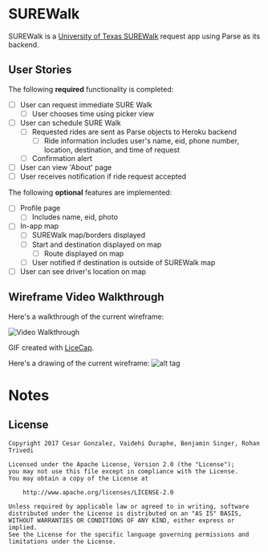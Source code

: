 # SUREWalk

SUREWalk is a [University of Texas SUREWalk](https://utsg.org/projects/sure-walk/) request app using Parse as its backend. 

## User Stories

The following **required** functionality is completed:

- [ ] User can request immediate SURE Walk
  - [ ] User chooses time using picker view
- [ ] User can schedule SURE Walk
  - [ ] Requested rides are sent as Parse objects to Heroku backend
    - [ ] Ride information includes user's name, eid, phone number, location, destination, and time of request
  - [ ] Confirmation alert
- [ ] User can view 'About' page
- [ ] User receives notification if ride request accepted
  
The following **optional** features are implemented:

- [ ] Profile page
  - [ ] Includes name, eid, photo
- [ ] In-app map
  - [ ] SUREWalk map/borders displayed
  - [ ] Start and destination displayed on map 
    - [ ] Route displayed on map
  - [ ] User notified if destination is outside of SUREWalk map
- [ ] User can see driver's location on map

## Wireframe Video Walkthrough
Here's a walkthrough of the current wireframe:

<img src='http://i.imgur.com/hhG8LMV.gif' title='Video Walkthrough' width='' alt='Video Walkthrough' />

GIF created with [LiceCap](http://www.cockos.com/licecap/).

Here's a drawing of the current wireframe:
![alt tag](https://raw.githubusercontent.com/codepath-surewalk/SUREWalk/master/Wireframe/Wireframe.jpg)

# Notes

## License

    Copyright 2017 Cesar Gonzalez, Vaidehi Duraphe, Benjamin Singer, Rohan Trivedi

    Licensed under the Apache License, Version 2.0 (the "License");
    you may not use this file except in compliance with the License.
    You may obtain a copy of the License at

        http://www.apache.org/licenses/LICENSE-2.0

    Unless required by applicable law or agreed to in writing, software
    distributed under the License is distributed on an "AS IS" BASIS,
    WITHOUT WARRANTIES OR CONDITIONS OF ANY KIND, either express or implied.
    See the License for the specific language governing permissions and
    limitations under the License.
